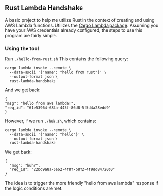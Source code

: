 ## Rust Lambda Handshake

A basic project to help me utilize Rust in the context of creating and using AWS Lambda functions. Utilizes the [Cargo Lambda package](https://www.cargo-lambda.info/). Assuming you have your AWS credentials already configured, the steps to use this program are fairly simple.

### Using the tool

Run ```./hello-from-rust.sh```
This contains the following query:
```
cargo lambda invoke --remote \
  --data-ascii '{"name": "hello from rust"}' \
  --output-format json \
  rust-lambda-handshake
 ``` 
  And we get back:
  ```
 {
  "msg": "hello from aws lambda!",
  "req_id": "61e53964-68fa-445f-86d8-5f5d4a28edd9"
}
```
However, if we run ```./huh.sh```, which contains:

```
cargo lambda invoke --remote \
  --data-ascii '{"name": "hello"}' \
  --output-format json \
  rust-lambda-handshake
```

We get back:

```
{
  "msg": "huh?",
  "req_id": "22bd9a8a-3e62-4f8f-b8f2-4f9dd84720d0"
}
```

The idea is to trigger the more friendly "hello from aws lambda" response if the logic conditions are met.
